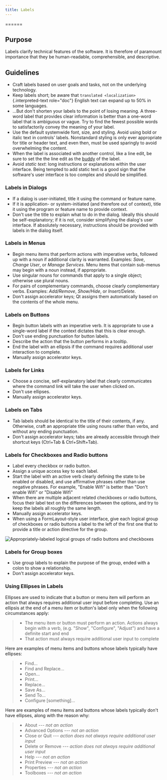 ```yaml
---
title: Labels
---
```

======

Purpose
-------

Labels clarify technical features of the software. It is therefore of
paramount importance that they be human-readable, comprehensible, and
descriptive.

Guidelines
----------

-   Craft labels based on user goals and tasks, not on the underlying
    technology.
-   Keep labels short; be aware that
    `translated <localization>`{.interpreted-text role="doc"} English
    text can expand up to 50% in some languages.
-   \...But don\'t shorten your labels to the point of losing meaning. A
    three-word label that provides clear information is better than a
    one-word label that is ambiguous or vague. Try to find the fewest
    possible words to satisfactorily convey the meaning of your label.
-   Use the default systemwide font, size, and styling. Avoid using bold
    or italic text in controls\' labels. Nonstandard styling is only
    ever appropriate for title or header text, and even then, must be
    used sparingly to avoid overwhelming the content.
-   When the label is associated with another control, like a line edit,
    be sure to set the the line edit as the
    [buddy](https://doc.qt.io/qt-5/qlabel.html#setBuddy) of the label.
-   Avoid *static text*: long instructions or explanations within the
    user interface. Being tempted to add static text is a good sign that
    the software\'s user interface is too complex and should be
    simplified.

### Labels in Dialogs

-   If a dialog is user-initiated, title it using the command or feature
    name.
-   If it is application- or system-initiated (and therefore out of
    context), title it using the program or feature name to provide
    context.
-   Don\'t use the title to explain what to do in the dialog. Ideally
    this should be self-explanatory; if it is not, consider simplifying
    the dialog\'s user interface. If absolutely necessary, instructions
    should be provided with labels in the dialog itself.

### Labels in Menus

-   Begin menu items that perform actions with imperative verbs,
    followed up with a noun if additional clarity is warranted.
    Examples: *Save*, *Change User*, or *Manage Services*. Menu items
    that contain sub-menus may begin with a noun instead, if
    appropriate.
-   Use singular nouns for commands that apply to a single object;
    otherwise use plural nouns.
-   For pairs of complementary commands, choose clearly complementary
    verbs. Examples: *Add/Remove*, *Show/Hide*, or *Insert/Delete*.
-   Don\'t assign accelerator keys; Qt assigns them automatically based
    on the contents of the whole menu.

### Labels on Buttons

-   Begin button labels with an imperative verb. It is appropriate to
    use a single-word label if the context dictates that this is clear
    enough.
-   Don\'t use ending punctuation for button labels.
-   Describe the action that the button performs in a tooltip.
-   End the label with an ellipsis if the command requires additional
    user interaction to complete.
-   Manually assign accelerator keys.

### Labels for Links

-   Choose a concise, self-explanatory label that clearly communicates
    where the command link will take the user when clicked on.
-   Don\'t use ellipses.
-   Manually assign accelerator keys.

### Labels on Tabs

-   Tab labels should be identical to the title of their contents, if
    any. Otherwise, craft an appropriate title using nouns rather than
    verbs, and without any ending punctuation.
-   Don\'t assign accelerator keys; tabs are already accessible through
    their shortcut keys (Ctrl+Tab & Ctrl+Shift+Tab).

### Labels for Checkboxes and Radio buttons

-   Label every checkbox or radio button.
-   Assign a unique access key to each label.
-   Start the label with an active verb clearly defining the state to be
    enabled or disabled, and use affirmative phrases rather than use
    negative phrases. For example, \"Enable Wifi\" is better than
    \"Don\'t enable Wifi\" or \"Disable Wifi\"
-   When there are multiple adjacent related checkboxes or radio
    buttons, focus their label text on the differences between the
    options, and try to keep the labels all roughly the same length.
-   Manually assign accelerator keys.
-   When using a FormLayout-style user interface, give each logical
    group of checkboxes or radio buttons a label to the left of the
    first one that to provide a title or action directive for the group.

![Appropriately-labeled logical groups of radio buttons and
checkboxes](/hig/dolphin-settings-dialog.png)

### Labels for Group boxes

-   Use group labels to explain the purpose of the group, ended with a
    colon to show a relationship.
-   Don\'t assign accelerator keys.

### Using Ellipses in Labels

Ellipses are used to indicate that a button or menu item will perform an
action that always requires additional user input before completing. Use
an ellipsis at the end of a menu item or button\'s label only when the
following circumstances apply:

> -   The menu item or button must perform an action. Actions always
>     begin with a verb, (e.g. \"Show\", \"Configure\", \"Adjust\") and
>     have a definite start and end
> -   That action must always require additional user input to complete

Here are examples of menu items and buttons whose labels typically have
ellipses:

> -   Find\...
> -   Find and Replace\...
> -   Open\...
> -   Print\...
> -   Replace\...
> -   Save As\...
> -   Send To\...
> -   Configure \[something\]\...

Here are examples of menu items and buttons whose labels typically
don\'t have ellipses, along with the reason why:

> -   About --- *not an action*
> -   Advanced Options --- *not an action*
> -   Close or Quit --- *action does not always require additional user
>     input*
> -   Delete or Remove --- *action does not always require additional
>     user input*
> -   Help --- *not an action*
> -   Print Preview --- *not an action*
> -   Properties --- *not an action*
> -   Toolboxes --- *not an action*
